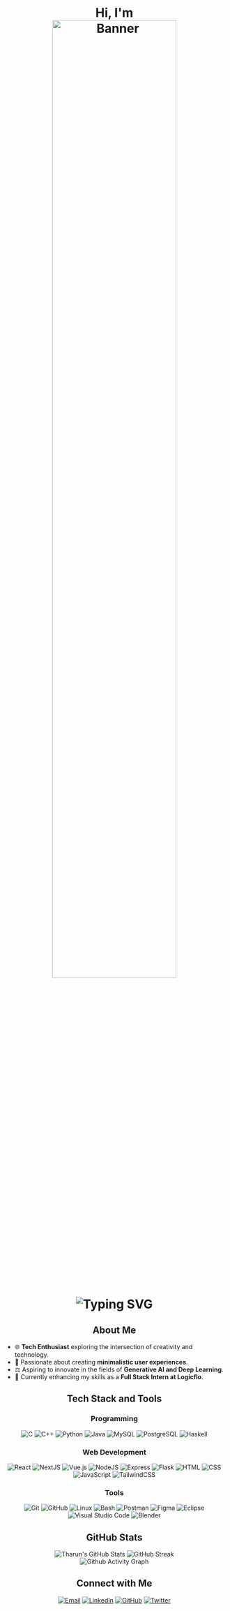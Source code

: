 <h1 align="center">Hi, I'm

<div align="center">
  <img src="https://github.com/user-attachments/assets/ed4a25d5-b69c-4a33-918c-677cc2fc2582" alt="Banner" style="width:75%;"/>
</div>

<div align="center">
    <img src="https://readme-typing-svg.herokuapp.com?font=Fira+Code&size=24&duration=4000&pause=500&color=FFFFFF&center=true&width=500&lines=Frontend+Developer;Tech+Enthusiast;Full+Stack+Intern+at+Logicflo;Passionate+Speaker" alt="Typing SVG" />
</div>
</h1>


<h2 align="center"> About Me </h2>

- 🌐 **Tech Enthusiast** exploring the intersection of creativity and technology.
- 🎨 Passionate about creating **minimalistic user experiences**.
- ⚖️ Aspiring to innovate in the fields of **Generative AI and Deep Learning**.
- 🏢 Currently enhancing my skills as a **Full Stack Intern at Logicflo**.



<h2 align="center"> Tech Stack and Tools </h2>
<div align="center">
    <h3>Programming</h3>
    <div>
        <img src="https://skillicons.dev/icons?i=c" title="C"/>
        <img src="https://skillicons.dev/icons?i=cpp" title="C++"/>
        <img src="https://skillicons.dev/icons?i=python" title="Python"/>
        <img src="https://skillicons.dev/icons?i=java" title="Java"/>
        <img src="https://skillicons.dev/icons?i=mysql" title="MySQL"/>
        <img src="https://skillicons.dev/icons?i=postgres" title="PostgreSQL"/>
        <img src="https://skillicons.dev/icons?i=haskell" title="Haskell"/>
    </div>
    <h3>Web Development</h3>
    <div>
        <img src="https://skillicons.dev/icons?i=react" title="React"/>
        <img src="https://skillicons.dev/icons?i=next" title="NextJS"/>
        <img src="https://skillicons.dev/icons?i=vue" title="Vue.js"/>
        <img src="https://skillicons.dev/icons?i=nodejs" title="NodeJS"/>
        <img src="https://skillicons.dev/icons?i=express" title="Express"/>
        <img src="https://skillicons.dev/icons?i=flask" title="Flask"/>
        <img src="https://skillicons.dev/icons?i=html" title="HTML"/>
        <img src="https://skillicons.dev/icons?i=css" title="CSS"/>
        <img src="https://skillicons.dev/icons?i=js" title="JavaScript"/>
        <img src="https://skillicons.dev/icons?i=tailwind" title="TailwindCSS"/>
    </div>
    <h3>Tools</h3>
    <div>
        <img src="https://skillicons.dev/icons?i=git" title="Git"/>
        <img src="https://skillicons.dev/icons?i=github" title="GitHub"/>
        <img src="https://skillicons.dev/icons?i=linux" title="Linux"/>
        <img src="https://skillicons.dev/icons?i=bash" title="Bash"/>
        <img src="https://skillicons.dev/icons?i=postman" title="Postman"/>
        <img src="https://skillicons.dev/icons?i=figma" title="Figma"/>
        <img src="https://skillicons.dev/icons?i=eclipse" title="Eclipse"/>
        <img src="https://skillicons.dev/icons?i=vscode" title="Visual Studio Code"/>
        <img src="https://skillicons.dev/icons?i=blender" title="Blender"/>
    </div>
</div>



<h2 align="center"> GitHub Stats </h2>
<div align="center">
    <img src="https://github-readme-stats.vercel.app/api?username=TharunKumarrA&theme=gotham&show_icons=true&hide_border=true&count_private=true" alt="Tharun's GitHub Stats" />
    <img src="https://github-readme-streak-stats.herokuapp.com/?user=TharunKumarrA&theme=gotham&hide_border=true" alt="GitHub Streak" />
    <br />
    <div align="center">
      <img src="https://github-readme-activity-graph.vercel.app/graph?username=TharunKumarrA&theme=react-dark" alt="Github Activity Graph" />
    </div>

</div>


<h2 align="center"> Connect with Me </h2>
<div align="center">
    <a href="mailto:tharun@example.com" target="_blank"><img src="https://skillicons.dev/icons?i=gmail" title="Email" /></a>
    <a href="https://linkedin.com/in/tharun" target="_blank"><img src="https://skillicons.dev/icons?i=linkedin" title="LinkedIn" /></a>
    <a href="https://github.com/Tharun" target="_blank"><img src="https://skillicons.dev/icons?i=github" title="GitHub" /></a>
    <a href="https://twitter.com/Tharun" target="_blank"><img src="https://skillicons.dev/icons?i=twitter" title="Twitter" /></a>
</div>


